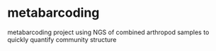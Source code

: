# metabarcoding
metabarcoding project using NGS of combined arthropod samples to quickly quantify community structure
